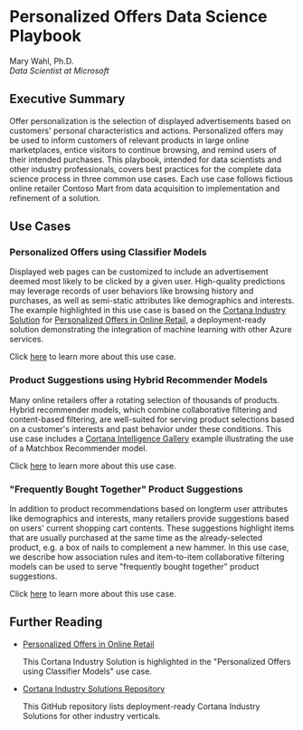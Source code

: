 # Personalized Offers Data Science Playbook

Mary Wahl, Ph.D.<br/>
*Data Scientist at Microsoft*

## Executive Summary


Offer personalization is the selection of displayed advertisements based on customers' personal characteristics and actions. Personalized offers may be used to inform customers of relevant products in large online marketplaces, entice visitors to continue browsing, and remind users of their intended purchases. This playbook, intended for data scientists and other industry professionals, covers best practices for the complete data science process in three common use cases. Each use case follows fictious online retailer Contoso Mart from data acquisition to implementation and refinement of a solution.

## Use Cases

### Personalized Offers using Classifier Models

Displayed web pages can be customized to include an advertisement deemed most likely to be clicked by a given user. High-quality predictions may leverage records of user behaviors like browsing history and purchases, as well as semi-static attributes like demographics and interests. The example highlighted in this use case is based on the [Cortana Industry Solution](https://github.com/Azure/Cortana-Intelligence-Suite-Industry-Solutions) for [Personalized Offers in Online Retail](https://github.com/Azure/Cortana-Intelligence-Suite-Industry-Solutions/tree/master/Marketing/Personalized%20Offers), a deployment-ready solution demonstrating the integration of machine learning with other Azure services.

Click [here](https://github.com/Azure/cortana-intellligence-personalization-data-science-playbook/blob/master/Personalized_Offers_from_Classifiers_Use_Case.md) to learn more about this use case.

### Product Suggestions using Hybrid Recommender Models

Many online retailers offer a rotating selection of thousands of products. Hybrid recommender models, which combine collaborative filtering and content-based filtering, are well-suited for serving product selections based on a customer's interests and past behavior under these conditions. This use case includes a [Cortana Intelligence Gallery](https://gallery.cortanaintelligence.com/) example illustrating the use of a Matchbox Recommender model.

Click [here](https://github.com/Azure/cortana-intellligence-personalization-data-science-playbook/blob/master/Product_Suggestions_Using_Hybrid_Recommenders.md) to learn more about this use case.

### "Frequently Bought Together" Product Suggestions

In addition to product recommendations based on longterm user attributes like demographics and interests, many retailers provide suggestions based on users' current shopping cart contents. These suggestions highlight items that are usually purchased at the same time as the already-selected product, e.g. a box of nails to complement a new hammer. In this use case, we describe how association rules and item-to-item collaborative filtering models can be used to serve "frequently bought together" product suggestions.

Click [here](https://github.com/Azure/cortana-intellligence-personalization-data-science-playbook/blob/master/Frequently_Bought_Together_Product_Suggestions_Use_Case.md) to learn more about this use case.

## Further Reading

- [Personalized Offers in Online Retail](https://github.com/Azure/Cortana-Intelligence-Suite-Industry-Solutions/tree/master/Marketing/Personalized%20Offers)

    This Cortana Industry Solution is highlighted in the "Personalized Offers using Classifier Models" use case.
    
    
- [Cortana Industry Solutions Repository](https://github.com/Azure/Cortana-Intelligence-Suite-Industry-Solutions)

    This GitHub repository lists deployment-ready Cortana Industry Solutions for other industry verticals.
